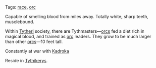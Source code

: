 Tags: [race](Races), [orc](Orcs)

Capable of smelling blood from miles away. Totally white, sharp teeth, musclebound.

Within [Tytheri](Tytheri) society, there are Tythmasters—[orcs](Orcs) fed a diet rich in magical blood, and trained as [orc](Orcs) leaders. They grow to be much larger than other [orcs](Orcs)—10 feet tall.

Constantly at war with [Kadroka](Kadroka)

Reside in [Tythikerys](Tythikerys).